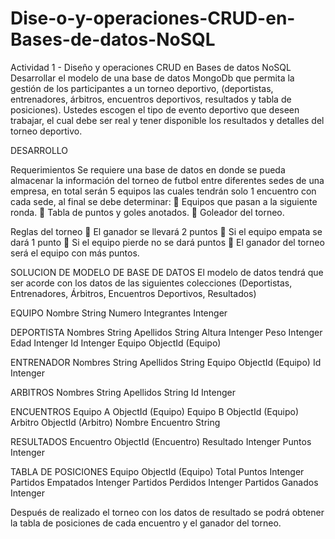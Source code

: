 # Dise-o-y-operaciones-CRUD-en-Bases-de-datos-NoSQL
 Actividad 1 - Diseño y operaciones CRUD en Bases de datos NoSQL
Desarrollar el modelo de una base de datos MongoDb que permita la gestión de los participantes a un torneo deportivo, (deportistas, entrenadores, árbitros, encuentros deportivos, resultados y tabla de posiciones). Ustedes escogen el tipo de evento deportivo que deseen trabajar, el cual debe ser real y tener disponible los resultados y detalles del torneo deportivo.

DESARROLLO

 Requerimientos 
Se requiere una base de datos en donde se pueda almacenar la información del torneo de futbol entre diferentes sedes de una empresa, en total serán 5 equipos las cuales tendrán solo 1 encuentro con cada sede, al final se debe determinar:
	Equipos que pasan a la siguiente ronda.
	Tabla de puntos y goles anotados.
	Goleador del torneo.

 Reglas del torneo
	El ganador se llevará 2 puntos
	Si el equipo empata se dará 1 punto
	Si el equipo pierde no se dará puntos
	El ganador del torneo será el equipo con más puntos.


SOLUCION DE MODELO DE BASE DE DATOS
El modelo de datos tendrá que ser acorde con los datos de las siguientes colecciones (Deportistas, Entrenadores, Árbitros, Encuentros Deportivos, Resultados)

EQUIPO
Nombre	String
Numero Integrantes	Intenger

DEPORTISTA
Nombres	String
Apellidos	String
Altura	Intenger
Peso	Intenger
Edad	Intenger
Id 	Intenger
Equipo	ObjectId (Equipo)

ENTRENADOR
Nombres	String
Apellidos	String
Equipo	ObjectId (Equipo)
Id	Intenger

ARBITROS
Nombres	String
Apellidos	String
Id	Intenger

ENCUENTROS
Equipo A	ObjectId (Equipo)
Equipo B	ObjectId (Equipo)
Arbitro	ObjectId (Arbitro)
Nombre Encuentro	String

RESULTADOS
Encuentro	ObjectId (Encuentro)
Resultado	Intenger
Puntos	Intenger

TABLA DE POSICIONES
Equipo	ObjectId (Equipo)
Total Puntos	Intenger
Partidos Empatados	Intenger
Partidos Perdidos	Intenger
Partidos Ganados	Intenger

Después de realizado el torneo con los datos de resultado se podrá obtener la tabla de posiciones de cada encuentro y el ganador del torneo.
